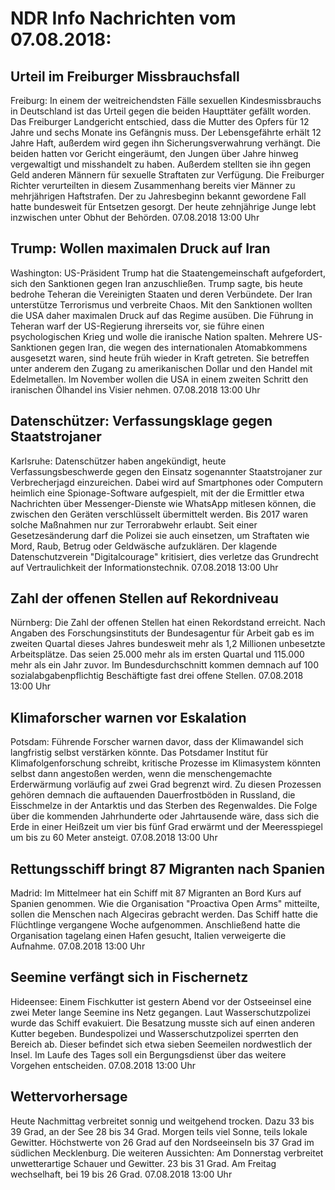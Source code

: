 # NDR Info Nachrichten vom 07.08.2018:


## Urteil im Freiburger Missbrauchsfall
Freiburg: In einem der weitreichendsten Fälle sexuellen Kindesmissbrauchs in Deutschland ist das Urteil gegen die beiden Haupttäter gefällt worden. Das Freiburger Landgericht entschied, dass die Mutter des Opfers für 12 Jahre und sechs Monate ins Gefängnis muss. Der Lebensgefährte erhält 12 Jahre Haft, außerdem wird gegen ihn Sicherungsverwahrung verhängt. Die beiden hatten vor Gericht eingeräumt, den Jungen über Jahre hinweg vergewaltigt und misshandelt zu haben. Außerdem stellten sie ihn gegen Geld anderen Männern für sexuelle Straftaten zur Verfügung. Die Freiburger Richter verurteilten in diesem Zusammenhang bereits vier Männer zu mehrjährigen Haftstrafen. Der zu Jahresbeginn bekannt gewordene Fall hatte bundesweit für Entsetzen gesorgt. Der heute zehnjährige Junge lebt inzwischen unter Obhut der Behörden. 07.08.2018 13:00 Uhr 

## Trump: Wollen maximalen Druck auf Iran
Washington:	US-Präsident Trump hat die Staatengemeinschaft aufgefordert, sich den Sanktionen gegen Iran anzuschließen. Trump sagte, bis heute bedrohe Teheran die Vereinigten Staaten und deren Verbündete. Der Iran unterstütze Terrorismus und verbreite Chaos. Mit den Sanktionen wollten die USA daher maximalen Druck auf das Regime ausüben. Die Führung in Teheran warf der US-Regierung ihrerseits vor, sie führe einen psychologischen Krieg und wolle die iranische Nation spalten. Mehrere US-Sanktionen gegen Iran, die wegen des internationalen Atomabkommens ausgesetzt waren, sind heute früh wieder in Kraft getreten. Sie betreffen unter anderem den Zugang zu amerikanischen Dollar und den Handel mit Edelmetallen. Im November wollen die USA in einem zweiten Schritt den iranischen Ölhandel ins Visier nehmen. 07.08.2018 13:00 Uhr 

## Datenschützer: Verfassungsklage gegen Staatstrojaner
Karlsruhe: Datenschützer haben angekündigt, heute Verfassungsbeschwerde gegen den Einsatz sogenannter Staatstrojaner zur Verbrecherjagd einzureichen. Dabei wird auf Smartphones oder Computern heimlich eine Spionage-Software aufgespielt, mit der die Ermittler etwa Nachrichten über Messenger-Dienste wie WhatsApp mitlesen können, die zwischen den Geräten verschlüsselt übermittelt werden. Bis 2017 waren solche Maßnahmen nur zur Terrorabwehr erlaubt. Seit einer Gesetzesänderung darf die Polizei sie auch einsetzen, um Straftaten wie Mord, Raub, Betrug oder Geldwäsche aufzuklären. Der klagende Datenschutzverein "Digitalcourage" kritisiert, dies verletze das Grundrecht auf Vertraulichkeit der Informationstechnik. 07.08.2018 13:00 Uhr 

## Zahl der offenen Stellen auf Rekordniveau
Nürnberg: Die Zahl der offenen Stellen hat einen Rekordstand erreicht. Nach Angaben des Forschungsinstituts der Bundesagentur für Arbeit gab es im zweiten Quartal dieses Jahres bundesweit mehr als 1,2 Millionen unbesetzte Arbeitsplätze. Das seien 25.000 mehr als im ersten Quartal und 115.000 mehr als ein Jahr zuvor. Im Bundesdurchschnitt kommen demnach auf 100 sozialabgabenpflichtig Beschäftigte fast drei offene Stellen. 07.08.2018 13:00 Uhr 

## Klimaforscher warnen vor Eskalation
Potsdam: Führende Forscher warnen davor, dass der Klimawandel sich langfristig selbst verstärken könnte. Das Potsdamer Institut für Klimafolgenforschung schreibt, kritische Prozesse im Klimasystem könnten selbst dann angestoßen werden, wenn die menschengemachte Erderwärmung vorläufig auf zwei Grad begrenzt wird. Zu diesen Prozessen gehören demnach die auftauenden Dauerfrostböden in Russland, die Eisschmelze in der Antarktis und das Sterben des Regenwaldes. Die Folge über die kommenden Jahrhunderte oder Jahrtausende wäre, dass sich die Erde in einer Heißzeit um vier bis fünf Grad erwärmt und der Meeresspiegel um bis zu 60 Meter ansteigt. 07.08.2018 13:00 Uhr 

## Rettungsschiff bringt 87 Migranten nach Spanien
Madrid: Im Mittelmeer hat ein Schiff mit 87 Migranten an Bord Kurs auf Spanien genommen. Wie die Organisation "Proactiva Open Arms" mitteilte, sollen die Menschen nach Algeciras gebracht werden. Das Schiff hatte die Flüchtlinge vergangene Woche aufgenommen. Anschließend hatte die Organisation tagelang einen Hafen gesucht, Italien verweigerte die Aufnahme. 07.08.2018 13:00 Uhr 

## Seemine verfängt sich in Fischernetz
Hideensee: Einem Fischkutter ist gestern Abend vor der Ostseeinsel eine zwei Meter lange Seemine ins Netz gegangen. Laut Wasserschutzpolizei wurde das Schiff evakuiert. Die Besatzung musste sich auf einen anderen Kutter begeben. Bundespolizei und Wasserschutzpolizei sperrten den Bereich ab. Dieser befindet sich etwa sieben Seemeilen nordwestlich der Insel. Im Laufe des Tages soll ein Bergungsdienst über das weitere Vorgehen entscheiden. 07.08.2018 13:00 Uhr 

## Wettervorhersage
Heute Nachmittag verbreitet sonnig und weitgehend trocken. Dazu 33 bis 39 Grad, an der See 28 bis 34 Grad. Morgen teils viel Sonne, teils lokale Gewitter. Höchstwerte von 26 Grad auf den Nordseeinseln bis 37 Grad im südlichen Mecklenburg. Die weiteren Aussichten: Am Donnerstag verbreitet unwetterartige Schauer und Gewitter. 23 bis 31 Grad. Am Freitag wechselhaft, bei 19 bis 26 Grad. 07.08.2018 13:00 Uhr 

